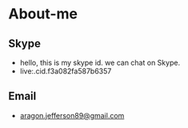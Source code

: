 # About-me

## Skype
- hello, this is my skype id. we can chat on Skype.
- live:.cid.f3a082fa587b6357
## Email

- aragon.jefferson89@gmail.com
